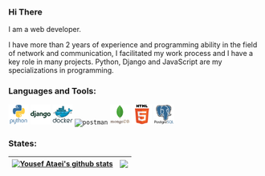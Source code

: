### Hi There 

I am a web developer.

I have more than 2 years of experience and programming ability in the field of network and communication, I facilitated my work process and I have a key role in many projects. Python, Django and JavaScript are my specializations in programming.


<h3 align="left">Languages and Tools:</h3>
<p align="left">    
<code><img src="https://raw.githubusercontent.com/devicons/devicon/master/icons/python/python-original-wordmark.svg" alt="python" height="40"/></code>
<code><img src="https://raw.githubusercontent.com/github/explore/80688e429a7d4ef2fca1e82350fe8e3517d3494d/topics/django/django.png" alt="django" height="40"></code>
<code><img src="https://raw.githubusercontent.com/devicons/devicon/master/icons/docker/docker-original-wordmark.svg" alt="docker" height="40"/></code>
<code><img src="https://www.vectorlogo.zone/logos/getpostman/getpostman-icon.svg" alt="postman" height="40"/></code>
<code><img src="https://raw.githubusercontent.com/devicons/devicon/master/icons/mongodb/mongodb-original-wordmark.svg" alt="mongodb" height="40"/></code>
<code><img src="https://raw.githubusercontent.com/devicons/devicon/master/icons/html5/html5-original-wordmark.svg" alt="html5" height="40"/></code>
<code><img src="https://raw.githubusercontent.com/devicons/devicon/master/icons/postgresql/postgresql-original-wordmark.svg" alt="postgresql" height="40"/></code>
</p>


<h3 align="left">States:</h3>

| <a href="https://github.com/anuraghazra/github-readme-stats"><img align="center" src="https://github-readme-stats.vercel.app/api?username=uataei&show_icons=true&include_all_commits=true&hide_border=true" alt="Yousef Ataei's github stats" /></a> | <a href="https://github.com/anuraghazra/github-readme-stats"><img align="center" src="https://github-readme-stats.vercel.app/api/top-langs/?username=uataei&layout=compact&hide_border=true" /></a> |
| ------------- | ------------- |
